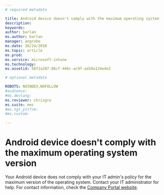 ```yaml
---
# required metadata

title: Android device doesn't comply with the maximum operating system version | Microsoft Intune
description:
keywords:
author: barlanms.author: barlan
manager: angrobe
ms.date: 10/24/2016
ms.topic: article
ms.prod:
ms.service: microsoft-intune
ms.technology:
ms.assetid: 58f2a207-88cf-446c-ac9f-ad10a124e4e2

# optional metadata

ROBOTS: NOINDEX,NOFOLLOW
#audience:
#ms.devlang:
ms.reviewer: chrisgre
ms.suite: ems
#ms.tgt_pltfrm:
#ms.custom:

---
```


# Android device doesn't comply with the maximum operating system version

Your Android device does not comply with your IT admin's policy for the maximum version of the operating system. Contact your IT administrator for help. For contact information, check the [Company Portal website](http://portal.manage.microsoft.com).


